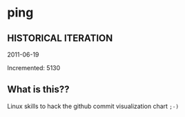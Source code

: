 # ping

## HISTORICAL ITERATION
2011-06-19

Incremented: 5130

## What is this?? 
Linux skills to hack the github commit visualization chart `;-)`
